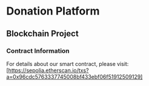 # Donation Platform

## Blockchain Project



### Contract Information

For details about our smart contract, please visit: [https://sepolia.etherscan.io/txs?a=0x96cdc5763337745008bf433ebf06f51912509129]


